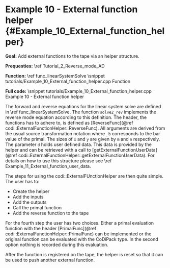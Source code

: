 Example 10 - External function helper {#Example_10_External_function_helper}
=======

**Goal:** Add external functions to the tape via an helper structure.

**Prequesties:** \ref Tutorial_2_Reverse_mode_AD

**Function:** \ref func_linearSystemSolve
\snippet tutorials/Example_10_External_function_helper.cpp Function

**Full code:**
\snippet tutorials/Example_10_External_function_helper.cpp Example 10 - External function helper

The forward and reverse equations for the linear system solve are defined in \ref func_linearSystemSolve. The function
`solve2_rev` implements the reverse mode equation according to this definition. The header, the functions has to
adhere to, is defined as [ReverseFunc](@ref codi::ExternalFunctionHelper::ReverseFunc). All arguments are derived from
the usual source transformation notation where `_b` corresponds to the bar value of the primal. The sizes of `x` and `y`
are given by `m` and `n` respectively. The parameter `d` holds user defined data. This data is provided by the helper
and can be retrieved with a call to
[getExternalFunctionUserData](@ref codi::ExternalFunctionHelper::getExternalFunctionUserData). For details on how to use
this structure please see \ref Example_11_External_function_user_data.

The steps for using the
codi::ExternalFUnctionHelper are then quite simple. The user has to:
 - Create the helper
 - Add the inputs
 - Add the outputs
 - Call the primal function
 - Add the reverse function to the tape

For the fourth step the user has two choices. Either a primal evaluation function with the header
[PrimalFunc](@ref codi::ExternalFunctionHelper::PrimalFunc) can be implemented or the original function can be
evaluated with the CoDiPack type. In the second option nothing is recorded during this evaluation.

After the function is registered on the tape, the helper is reset so that it can be used to push another external
function.

